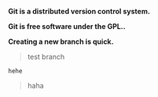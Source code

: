 **Git is a distributed version control system.**

**Git is free software under the GPL..**

**Creating a new branch is quick.**

>test branch

    hehe
>haha
